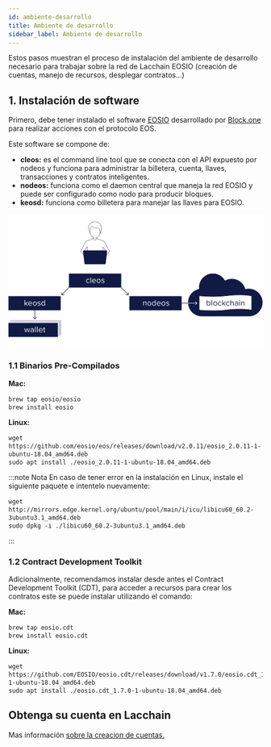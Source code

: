 ```yaml
---
id: ambiente-desarrollo
title: Ambiente de desarrollo
sidebar_label: Ambiente de desarrollo
---
```


Estos pasos muestran el proceso de instalación del ambiente de desarrollo necesario para trabajar sobre la red de Lacchain EOSIO (creación de cuentas, manejo de recursos, desplegar contratos...)

## 1. Instalación de software
Primero, debe tener instalado el software [EOSIO](https://developers.eos.io/manuals/eos/latest/install/install-prebuilt-binaries) desarrollado por [Block.one](https://block.one/) para realizar acciones con el protocolo EOS.

Este software se compone de:

- **cleos:** es el command line tool que se conecta con el API expuesto por nodeos y funciona para administrar la billetera, cuenta, llaves, transacciones y contratos inteligentes.
- **nodeos:** funciona como el daemon central que maneja la red EOSIO y puede ser configurado como nodo para producir bloques.
- **keosd:** funciona como billetera para manejar las llaves para EOSIO.

![Cleos](/img/diagramas/cleos.png)

### 1.1 Binarios Pre-Compilados
**Mac:**
```
brew tap eosio/eosio
brew install eosio
```
**Linux:**
```
wget https://github.com/eosio/eos/releases/download/v2.0.11/eosio_2.0.11-1-ubuntu-18.04_amd64.deb
sudo apt install ./eosio_2.0.11-1-ubuntu-18.04_amd64.deb
```

:::note Nota
En caso de tener error en la instalación en Linux, instale el siguiente paquete e intentelo nuevamente:
```
wget http://mirrors.edge.kernel.org/ubuntu/pool/main/i/icu/libicu60_60.2-3ubuntu3.1_amd64.deb
sudo dpkg -i ./libicu60_60.2-3ubuntu3.1_amd64.deb
```
:::


### 1.2 Contract Development Toolkit
Adicionalmente, recomendamos instalar desde antes el Contract Development Toolkit (CDT), para acceder a recursos para crear los contratos este se puede instalar utilizando el comando:

**Mac:**
```
brew tap eosio.cdt
brew install eosio.cdt
``` 

**Linux:**
```
wget https://github.com/EOSIO/eosio.cdt/releases/download/v1.7.0/eosio.cdt_1.7.0-1-ubuntu-18.04_amd64.deb
sudo apt install ./eosio.cdt_1.7.0-1-ubuntu-18.04_amd64.deb
``` 

## Obtenga su cuenta en Lacchain

Mas información [sobre la creacion de cuentas.](llaves-privadas.md)  
